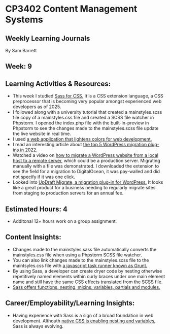 # CP3402 Content Management Systems
## Weekly Learning Journals

By Sam Barrett

## Week: 9

## Learning Activities & Resources:
- This week I studied [Sass for CSS.](https://sass-lang.com/) It is a CSS extension language, a CSS preprocessor that is becoming very popular amongst experienced web developers as of 2025.
- I followed along with a university tutorial that created a mainstyles.scss file copy of a mainstyles.css file and created a SCSS file watcher in Phpstorm. I opened the index.php file with the built-in-preview in Phpstorm to see the changes made to the mainstyles.scss file update the live website in real time.
- I used [a web application that lightens colors for web development.](https://mdigi.tools/lighten-color/#1fa889)
- I read an interesting article about [the top 5 WordPress migration plug-ins in 2022.](https://www.inmotionhosting.com/blog/wordpress-staging-plugins/#:~:text=All%2Din%2DOne%20WP%20Migration%20is%20mainly%20a%20plugin,addon%20domain%2C%20where%20WordPress%20is%20already%20installed.)
- Watched a video on [how to migrate a WordPress website from a local host to a remote server](https://www.youtube.com/watch?v=0_HeL-fKXho), which could be a production server. Migrating manually with a file was demonstrated. I downloaded the extension to see the field for a migration to DigitalOcean, it was pay-walled and did not specify if it was one click.
- Looked into [UpDraft Migrate, a migration plug-in for WordPress.](https://teamupdraft.com/updraftplus/wordpress-migration-plugin/) It looks like a great product for a business needing to regularly migrate sites from staging to production servers for an annual fee.

## Estimated Hours: 4
- Additonal 12+ hours work on a group assignment.

## Content Insights:
- Changes made to the mainstyles.sass file automatically converts the mainstyles.css file when using a Phpstorm SCSS file watcher.
- You can also link changes made to the mainstyles.scss file to the maintsyles.css file with [a javascript task runner known as Grunt.](https://ryanchristiani.com/getting-started-with-grunt-and-sass/)
- By using Sass, a developer can create dryer code by nesting otherwise repetitively named elements within curly braces under one main element name and still have the same CSS effects translated from the SCSS file.
- [Sass offers functions, nesting, mixins, variables, partials and modules.](https://sass-lang.com/guide/)  

## Career/Employability/Learning Insights:
- Having experience with Sass is a sign of a broad foundation in web development. Althouth [native CSS is enabling nesting and variables](https://medium.com/@erennaktas/is-css-the-new-sass-heres-what-you-need-to-know-in-2025-fef0e9a379c6), Sass is always evolving.